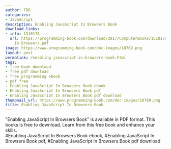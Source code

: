 ```yaml
---
author: TBD
categories:
- JavaScript
description: Enabling JavaScript In Browsers Book
download_links:
- info: 151017A
  url: https://programming-book.com/download/2017/ComputerBooks/151017A/Enabling JavaScript
    In Browsers.pdf
image: https://www.programming-book.com/doc-images/10769.png
layout: post
permalink: /enabling-javascript-in-browsers-book.html
tags:
- free book download
- free pdf download
- free programming ebook
- pdf free
- Enabling JavaScript In Browsers Book ebook
- Enabling JavaScript In Browsers Book pdf
- Enabling JavaScript In Browsers Book pdf download
thumbnail_url: https://www.programming-book.com/doc-images/10769.png
title: Enabling JavaScript In Browsers Book
---
```


 
<div class="item-desc text-justify">
  "Enabling JavaScript In Browsers Book" is available in PDF format. This books is free to download. Learn from this free book and enhance your skills.
  <br>
  #Enabling JavaScript In Browsers Book ebook, #Enabling JavaScript In Browsers Book pdf, #Enabling JavaScript In Browsers Book pdf download
</div>